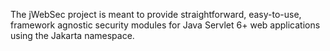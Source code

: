 The jWebSec project is meant to provide straightforward, easy-to-use, framework agnostic security modules for Java Servlet 6+ web applications using the Jakarta namespace.

